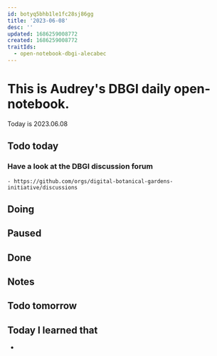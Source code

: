 ```yaml
---
id: botyq5bhb1le1fc28sj86gg
title: '2023-06-08'
desc: ''
updated: 1686259008772
created: 1686259008772
traitIds:
  - open-notebook-dbgi-alecabec
---
```



# This is Audrey's DBGI daily open-notebook.

Today is 2023.06.08

## Todo today

### Have a look at the DBGI discussion forum
    - https://github.com/orgs/digital-botanical-gardens-initiative/discussions

###
###

## Doing

## Paused

## Done

## Notes

## Todo tomorrow

###
###
###


## Today I learned that

- 